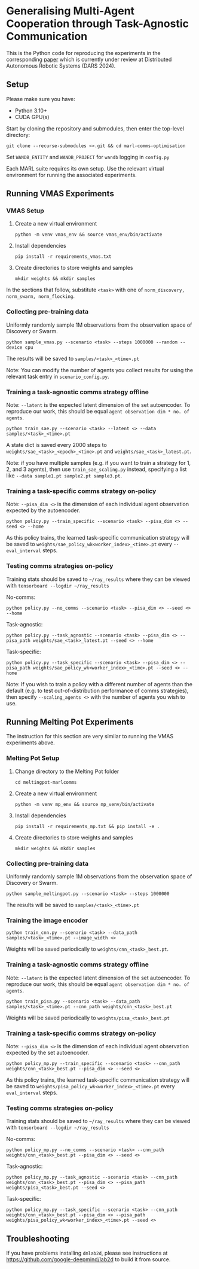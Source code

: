 # Generalising Multi-Agent Cooperation through Task-Agnostic Communication

This is the Python code for reproducing the experiments in the corresponding [paper](https://arxiv.org/abs/2403.06750) which is currently under review at Distributed Autonomous Robotic Systems (DARS 2024).

## Setup

Please make sure you have:
- Python 3.10+
- CUDA GPU(s)

Start by cloning the repository and submodules, then enter the top-level directory:

`git clone --recurse-submodules <>.git && cd marl-comms-optimisation`

Set `WANDB_ENTITY` and `WANDB_PROJECT` for `wandb` logging in `config.py`

Each MARL suite requires its own setup. Use the relevant virtual environment for running the associated experiments.

## Running VMAS Experiments

### VMAS Setup
1. Create a new virtual environment
    
    `python -m venv vmas_env && source vmas_env/bin/activate`
2. Install dependencies
    
    `pip install -r requirements_vmas.txt`
3. Create directories to store weights and samples
    
    `mkdir weights && mkdir samples`

In the sections that follow, substitute `<task>` with one of `norm_discovery, norm_swarm, norm_flocking`.

### Collecting pre-training data

Uniformly randomly sample 1M observations from the observation space of Discovery or Swarm.

`python sample_vmas.py --scenario <task> --steps 1000000 --random --device cpu`

The results will be saved to `samples/<task>_<time>.pt`

Note: You can modify the number of agents you collect results for using the relevant task entry in `scenario_config.py`.

### Training a task-agnostic comms strategy offline
Note: `--latent` is the expected latent dimension of the set autoencoder. To reproduce our work, this should be equal `agent observation dim * no. of agents`.

`python train_sae.py --scenario <task> --latent <> --data samples/<task>_<time>.pt`

A state dict is saved every 2000 steps to `weights/sae_<task>_<epoch>_<time>.pt` and `weights/sae_<task>_latest.pt`.

Note: if you have multiple samples (e.g. if you want to train a strategy for 1, 2, and 3 agents), then use `train_sae_scaling.py` instead, specifying a list like `--data sample1.pt sample2.pt sample3.pt`.

### Training a task-specific comms strategy on-policy
Note: `--pisa_dim <>` is the dimension of each individual agent observation expected by the autoencoder.

`python policy.py --train_specific --scenario <task> --pisa_dim <> --seed <> --home`

As this policy trains, the learned task-specific communication strategy will be saved to `weights/sae_policy_wk<worker_index>_<time>.pt` every `--eval_interval` steps.

### Testing comms strategies on-policy

Training stats should be saved to `~/ray_results` where they can be viewed with `tensorboard --logdir ~/ray_results`

No-comms:

`python policy.py --no_comms --scenario <task> --pisa_dim <> --seed <> --home`

Task-agnostic:

`python policy.py --task_agnostic --scenario <task> --pisa_dim <> --pisa_path weights/sae_<task>_latest.pt --seed <> --home`

Task-specific:

`python policy.py --task_specific --scenario <task> --pisa_dim <> --pisa_path weights/sae_policy_wk<worker_index>_<time>.pt --seed <> --home`

Note: If you wish to train a policy with a different number of agents than the default (e.g. to test out-of-distribution performance of comms strategies), then specify `--scaling_agents <>` with the number of agents you wish to use.

## Running Melting Pot Experiments
The instruction for this section are very similar to running the VMAS experiments above.

### Melting Pot Setup
1. Change directory to the Melting Pot folder
    
    `cd meltingpot-marlcomms`
2. Create a new virtual environment
    
    `python -m venv mp_env && source mp_venv/bin/activate`
3. Install dependencies
    
    `pip install -r requirements_mp.txt && pip install -e .`
4. Create directories to store weights and samples
    
    `mkdir weights && mkdir samples`

### Collecting pre-training data

Uniformly randomly sample 1M observations from the observation space of Discovery or Swarm.

`python sample_meltingpot.py --scenario <task> --steps 1000000`

The results will be saved to `samples/<task>_<time>.pt`

### Training the image encoder

`python train_cnn.py --scenario <task> --data_path samples/<task>_<time>.pt --image_width <>`

Weights will be saved periodically to `weights/cnn_<task>_best.pt`.

### Training a task-agnostic comms strategy offline

Note: `--latent` is the expected latent dimension of the set autoencoder. To reproduce our work, this should be equal `agent observation dim * no. of agents`.

`python train_pisa.py --scenario <task> --data_path samples/<task>_<time>.pt --cnn_path weights/cnn_<task>_best.pt`

Weights will be saved periodically to `weights/pisa_<task>_best.pt`

### Training a task-specific comms strategy on-policy
Note: `--pisa_dim <>` is the dimension of each individual agent observation expected by the set autoencoder.

`python policy_mp.py --train_specific --scenario <task> --cnn_path weights/cnn_<task>_best.pt --pisa_dim <> --seed <>`

As this policy trains, the learned task-specific communication strategy will be saved to `weights/pisa_policy_wk<worker_index>_<time>.pt` every `eval_interval` steps.

### Testing comms strategies on-policy

Training stats should be saved to `~/ray_results` where they can be viewed with `tensorboard --logdir ~/ray_results`

No-comms:

`python policy_mp.py --no_comms --scenario <task> --cnn_path weights/cnn_<task>_best.pt --pisa_dim <> --seed <>`

Task-agnostic:

`python policy_mp.py --task_agnostic --scenario <task> --cnn_path weights/cnn_<task>_best.pt --pisa_dim <> --pisa_path weights/pisa_<task>_best.pt --seed <>`

Task-specific:

`python policy_mp.py --task_specific --scenario <task> --cnn_path weights/cnn_<task>_best.pt --pisa_dim <> --pisa_path weights/pisa_policy_wk<worker_index>_<time>.pt --seed <>`

## Troubleshooting
If you have problems installing `dmlab2d`, please see instructions at https://github.com/google-deepmind/lab2d to build it from source.

